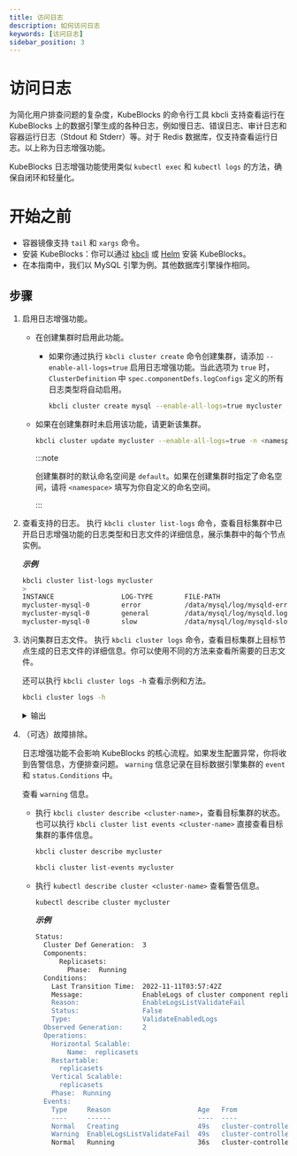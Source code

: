```yaml
---
title: 访问日志
description: 如何访问日志
keywords: [访问日志]
sidebar_position: 3
---
```


# 访问日志

为简化用户排查问题的复杂度，KubeBlocks 的命令行工具 kbcli 支持查看运行在 KubeBlocks 上的数据引擎生成的各种日志，例如慢日志、错误日志、审计日志和容器运行日志（Stdout 和 Stderr）等。对于 Redis 数据库，仅支持查看运行日志。以上称为日志增强功能。

KubeBlocks 日志增强功能使用类似 `kubectl exec` 和 `kubectl logs` 的方法，确保自闭环和轻量化。

# 开始之前

- 容器镜像支持 `tail` 和 `xargs` 命令。
- 安装 KubeBlocks：你可以通过 [kbcli](../installation/install-with-kbcli/install-kubeblocks-with-kbcli.md) 或 [Helm](../installation/install-with-helm/install-kubeblocks-with-helm.md) 安装 KubeBlocks。
- 在本指南中，我们以 MySQL 引擎为例。其他数据库引擎操作相同。

## 步骤

1. 启用日志增强功能。

   - 在创建集群时启用此功能。
     - 如果你通过执行 `kbcli cluster create` 命令创建集群，请添加 `--enable-all-logs=true` 启用日志增强功能。当此选项为 `true` 时，`ClusterDefinition` 中 `spec.componentDefs.logConfigs` 定义的所有日志类型将自动启用。

        ```bash
        kbcli cluster create mysql --enable-all-logs=true mycluster
        ```

   - 如果在创建集群时未启用该功能，请更新该集群。

      ```bash
      kbcli cluster update mycluster --enable-all-logs=true -n <namespace>
      ```

      :::note

      创建集群时的默认命名空间是 `default`。如果在创建集群时指定了命名空间，请将 `<namespace>` 填写为你自定义的命名空间。

      :::

2. 查看支持的日志。
  执行 `kbcli cluster list-logs` 命令，查看目标集群中已开启日志增强功能的日志类型和日志文件的详细信息，展示集群中的每个节点实例。

    ***示例***

    ```bash
    kbcli cluster list-logs mycluster
    >
    INSTANCE                 LOG-TYPE        FILE-PATH                                   SIZE        LAST-WRITTEN                          COMPONENT
    mycluster-mysql-0        error           /data/mysql/log/mysqld-error.log            6.4K        Feb 06, 2023 09:13 (UTC+00:00)        mysql
    mycluster-mysql-0        general         /data/mysql/log/mysqld.log                  5.9M        Feb 06, 2023 09:13 (UTC+00:00)        mysql
    mycluster-mysql-0        slow            /data/mysql/log/mysqld-slowquery.log        794         Feb 06, 2023 09:13 (UTC+00:00)        mysql       
    ```

3. 访问集群日志文件。
   执行 `kbcli cluster logs` 命令，查看目标集群上目标节点生成的日志文件的详细信息。你可以使用不同的方法来查看所需要的日志文件。
  
   还可以执行 `kbcli cluster logs -h` 查看示例和方法。

    ```bash
    kbcli cluster logs -h
    ```

    <details>

    <summary>输出</summary>

    ```bash
    Access cluster log file

    Examples:
    # 返回集群 mycluster 的快照日志，默认使用主实例（stdout）
    kbcli cluster logs mycluster

    # 仅显示集群 mycluster 的最近 20 行日志，默认使用主实例（stdout）
    kbcli cluster logs --tail=20 mycluster

    # 返回集群 mycluster 中指定实例 my-instance-0 的快照日志（stdout）
    kbcli cluster logs mycluster --instance my-instance-0

    # 返回集群 mycluster 中指定实例 my-instance-0 和指定容器 my-container 的快照日志（stdout）
    kbcli cluster logs mycluster --instance my-instance-0 -c my-container

    # 返回集群 mycluster 的慢日志，默认使用主实例
    kbcli cluster logs mycluster --file-type=slow

    # 实时流式传输集群 mycluster 的慢日志，默认使用主实例
    kbcli cluster logs -f mycluster --file-type=slow

    # 返回集群 mycluster 中指定实例 my-instance-0 的指定文件日志
    kbcli cluster logs mycluster --instance my-instance-0 --file-path=/var/log/yum.log

    # 返回集群 mycluster 中指定实例 my-instance-0 和指定容器 my-container 的指定文件日志
    kbcli cluster logs mycluster --instance my-instance-0 -c my-container --file-path=/var/log/yum.log
    ```

    </details>

4. （可选）故障排除。

    日志增强功能不会影响 KubeBlocks 的核心流程。如果发生配置异常，你将收到告警信息，方便排查问题。 `warning` 信息记录在目标数据引擎集群的 `event` 和 `status.Conditions` 中。

    查看 `warning` 信息。
      - 执行 `kbcli cluster describe <cluster-name>`，查看目标集群的状态。也可以执行 `kbcli cluster list events <cluster-name>` 直接查看目标集群的事件信息。

        ```bash
        kbcli cluster describe mycluster
        ```

        ```bash
        kbcli cluster list-events mycluster
        ```

      -  执行 `kubectl describe cluster <cluster-name>` 查看警告信息。

          ```bash
          kubectl describe cluster mycluster
          ```

         ***示例***
          ```bash
          Status:           
            Cluster Def Generation:  3         
            Components:               
                Replicasets:                 
                  Phase:  Running           
            Conditions:             
              Last Transition Time:  2022-11-11T03:57:42Z             
              Message:               EnableLogs of cluster component replicasets has invalid value [errora slowa] which isn't defined in cluster definition component replicasets             
              Reason:                EnableLogsListValidateFail             
              Status:                False             
              Type:                  ValidateEnabledLogs           
            Observed Generation:     2           
            Operations:             
              Horizontal Scalable:                 
                  Name:  replicasets             
              Restartable:               
                replicasets             
              Vertical Scalable:               
                replicasets           
              Phase:  Running         
            Events:           
              Type     Reason                      Age   From                Message           
              ----     ------                      ----  ----                -------           
              Normal   Creating                    49s   cluster-controller  Start Creating in Cluster: release-name-error           
              Warning  EnableLogsListValidateFail  49s   cluster-controller  EnableLogs of cluster component replicasets has invalid value [errora slowa] which isn't defined in cluster definition component replicasets           
              Normal   Running                     36s   cluster-controller  Cluster: release-name-error is ready, current phase is Running         
          ```

